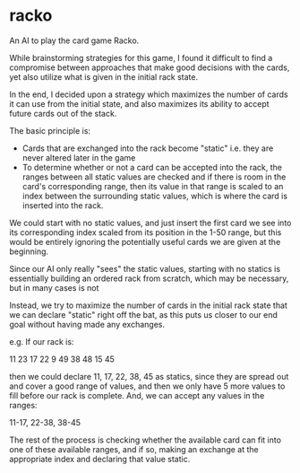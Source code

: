 # racko
An AI to play the card game Racko. 

While brainstorming strategies for this game, I found it difficult to find a compromise between approaches that make good decisions with the cards, yet also utilize what is given in the initial rack state.

In the end, I decided upon a strategy which maximizes the number of cards it can use from the initial state, and also maximizes its ability to accept future cards out of the stack.

The basic principle is:
- Cards that are exchanged into the rack become "static" i.e. they are never altered later in the game
- To determine whether or not a card can be accepted into the rack, the ranges between all static values are checked and if there is room in the card's corresponding range, then its value in that range is scaled to an index between the surrounding static values, which is where the card is inserted into the rack.

We could start with no static values, and just insert the first card we see into its corresponding index scaled from its position in the 1-50 range, but this would be entirely ignoring the potentially useful cards we are given at the beginning.

Since our AI only really "sees" the static values, starting with no statics is essentially building an ordered rack from scratch, which may be necessary, but in many cases is not

Instead, we try to maximize the number of cards in the initial rack state that we can declare "static" right off the bat, as this puts us closer to our end goal without having made any exchanges.

e.g. If our rack is:

11 23 17 22 9 49 38 48 15 45

then we could declare
11, 17, 22, 38, 45
as statics, since they are spread out and cover a good range of values, and then we only have 5 more values to fill before our rack is complete.
And, we can accept any values in the ranges:

11-17, 22-38, 38-45

The rest of the process is checking whether the available card can fit into one of these available ranges, and if so, making an exchange at the appropriate index and declaring that value static.
